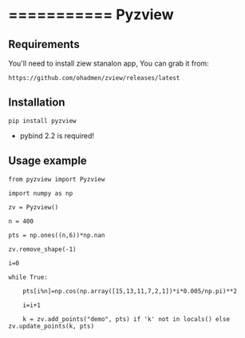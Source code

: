 ===========
Pyzview
===========

Requirements
------------

You'll need to install ziew stanalon app, You can grab it from:


``https://github.com/ohadmen/zview/releases/latest``

Installation
------------
    pip install pyzview
   * pybind 2.2 is required!  
   


Usage example
-------------
    from pyzview import Pyzview

    import numpy as np
    
    zv = Pyzview()

    n = 400

    pts = np.ones((n,6))*np.nan

    zv.remove_shape(-1)

    i=0

    while True:

        pts[i%n]=np.cos(np.array([15,13,11,7,2,1])*i*0.005/np.pi)**2

        i=i+1
        
        k = zv.add_points("demo", pts) if 'k' not in locals() else zv.update_points(k, pts)
